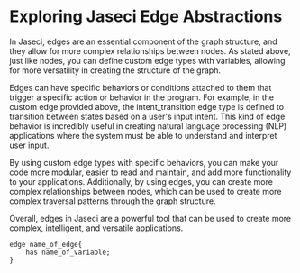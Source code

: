 # Exploring Jaseci Edge Abstractions

In Jaseci, edges are an essential component of the graph structure, and they allow for more complex relationships between nodes. As stated above, just like nodes, you can define custom edge types with variables, allowing for more versatility in creating the structure of the graph.

Edges can have specific behaviors or conditions attached to them that trigger a specific action or behavior in the program. For example, in the custom edge provided above, the intent_transition edge type is defined to transition between states based on a user's input intent. This kind of edge behavior is incredibly useful in creating natural language processing (NLP) applications where the system must be able to understand and interpret user input.

By using custom edge types with specific behaviors, you can make your code more modular, easier to read and maintain, and add more functionality to your applications. Additionally, by using edges, you can create more complex relationships between nodes, which can be used to create more complex traversal patterns through the graph structure.

Overall, edges in Jaseci are a powerful tool that can be used to create more complex, intelligent, and versatile applications.

```jac
edge name_of_edge{
    has name_of_variable;
}
```